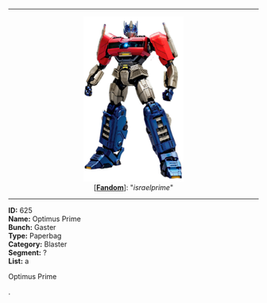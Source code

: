 <p align="center">
<Imej-1> <br>
<Imej-2> <br>
<Imej-3>
</p>

---
<p align="center">
<img src="https://github.com/Minecube1510/s4mpl3_m3m0ry/blob/main/B1-Main_Images_Storage/B1.002-Sampel_Illust/B1.002'A-Basic_5616/Tf%20one%20optimus%20prime%20by%20israelprime%20dicjwcv-414w-2x.png", width="200">
<br>
[<a href="https://pure-good-heroes.fandom.com/wiki/Optimus_Prime_(Transformers_One)?oldid=77212"><b>Fandom</b></a>]:
"<i>israelprime</i>"
</p>

---

**ID:** 625 <br>
**Name:** Optimus Prime <br>
**Bunch:** Gaster <br>
**Type:** Paperbag <br>
**Category:** Blaster <br>
**Segment:** ? <br>
**List:** a

Optimus Prime

.
